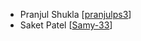   * Pranjul Shukla [<a href="https://www.github.com/pranjulps3/">pranjulps3</a>]  
  * Saket Patel [<a href="https://www.github.com/Samy-33/">Samy-33</a>]